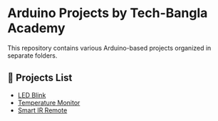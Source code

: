 
# Arduino Projects by Tech-Bangla Academy

This repository contains various Arduino-based projects organized in separate folders.

## 🔗 Projects List

- [LED Blink](led-blink/)
- [Temperature Monitor](temperature-monitor/)
- [Smart IR Remote](smart-ir-remote/)
